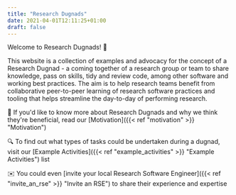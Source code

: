 ```yaml
---
title: "Research Dugnads"
date: 2021-04-01T12:11:25+01:00
draft: false
---
```


Welcome to Research Dugnads! :wave:

This website is a collection of examples and advocacy for the concept of a Research Dugnad - a coming together of a research group or team to share knowledge, pass on skills, tidy and review code, among other software and working best practices.
The aim is to help research teams benefit from collaborative peer-to-peer learning of research software practices and tooling that helps streamline the day-to-day of performing research.

:thinking: If you'd like to know more about Research Dugnads and why we think they're beneficial, read our [Motivation]({{< ref "motivation" >}} "Motivation")

:mag: To find out what types of tasks could be undertaken during a dugnad, visit our [Example Activities]({{< ref "example_activities" >}} "Example Activities") list

:envelope: You could even [invite your local Research Software Engineer]({{< ref "invite_an_rse" >}} "Invite an RSE") to share their experience and expertise
